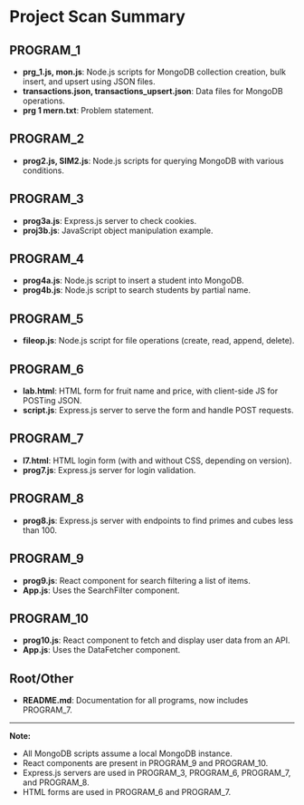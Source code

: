 # Project Scan Summary

## PROGRAM_1
- **prg_1.js, mon.js**: Node.js scripts for MongoDB collection creation, bulk insert, and upsert using JSON files.
- **transactions.json, transactions_upsert.json**: Data files for MongoDB operations.
- **prg 1 mern.txt**: Problem statement.

## PROGRAM_2
- **prog2.js, SIM2.js**: Node.js scripts for querying MongoDB with various conditions.

## PROGRAM_3
- **prog3a.js**: Express.js server to check cookies.
- **proj3b.js**: JavaScript object manipulation example.

## PROGRAM_4
- **prog4a.js**: Node.js script to insert a student into MongoDB.
- **prog4b.js**: Node.js script to search students by partial name.

## PROGRAM_5
- **fileop.js**: Node.js script for file operations (create, read, append, delete).

## PROGRAM_6
- **lab.html**: HTML form for fruit name and price, with client-side JS for POSTing JSON.
- **script.js**: Express.js server to serve the form and handle POST requests.

## PROGRAM_7
- **l7.html**: HTML login form (with and without CSS, depending on version).
- **prog7.js**: Express.js server for login validation.

## PROGRAM_8
- **prog8.js**: Express.js server with endpoints to find primes and cubes less than 100.

## PROGRAM_9
- **prog9.js**: React component for search filtering a list of items.
- **App.js**: Uses the SearchFilter component.

## PROGRAM_10
- **prog10.js**: React component to fetch and display user data from an API.
- **App.js**: Uses the DataFetcher component.

## Root/Other
- **README.md**: Documentation for all programs, now includes PROGRAM_7.

---

**Note:**  
- All MongoDB scripts assume a local MongoDB instance.
- React components are present in PROGRAM_9 and PROGRAM_10.
- Express.js servers are used in PROGRAM_3, PROGRAM_6, PROGRAM_7, and PROGRAM_8.
- HTML forms are used in PROGRAM_6 and PROGRAM_7.
